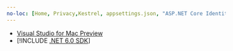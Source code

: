 ```yaml
---
no-loc: [Home, Privacy,Kestrel, appsettings.json, "ASP.NET Core Identity", cookie, Cookie, Blazor, "Blazor Server", "Blazor WebAssembly", "Identity", "Let's Encrypt", Razor, SignalR]
---
```

* [Visual Studio for Mac Preview](https://visualstudio.microsoft.com/vs/mac/)
* [!INCLUDE [.NET 6.0 SDK](~/includes/6.0-SDK.md)]
